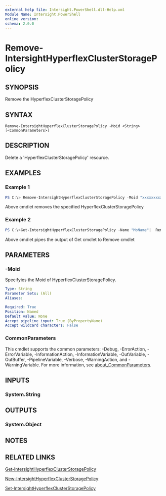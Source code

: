 ```yaml
---
external help file: Intersight.PowerShell.dll-Help.xml
Module Name: Intersight.PowerShell
online version:
schema: 2.0.0
---
```


# Remove-IntersightHyperflexClusterStoragePolicy

## SYNOPSIS
Remove the HyperflexClusterStoragePolicy

## SYNTAX

```
Remove-IntersightHyperflexClusterStoragePolicy -Moid <String> [<CommonParameters>]
```

## DESCRIPTION
Delete a &apos;HyperflexClusterStoragePolicy&apos; resource.

## EXAMPLES

### Example 1
```powershell
PS C:\> Remove-IntersightHyperflexClusterStoragePolicy -Moid "xxxxxxxxxxxxxxxxxxxxxxxxxxx"
```
Above cmdlet removes the specified HyperflexClusterStoragePolicy 

### Example 2
```powershell
PS C:\>Get-IntersightHyperflexClusterStoragePolicy -Name "MoName"|  Remove-IntersightHyperflexClusterStoragePolicy
```
Above cmdlet pipes the output of Get cmdlet to Remove cmdlet

## PARAMETERS

### -Moid
Specifyies the Moid of HyperflexClusterStoragePolicy.

```yaml
Type: String
Parameter Sets: (All)
Aliases:

Required: True
Position: Named
Default value: None
Accept pipeline input: True (ByPropertyName)
Accept wildcard characters: False
```

### CommonParameters
This cmdlet supports the common parameters: -Debug, -ErrorAction, -ErrorVariable, -InformationAction, -InformationVariable, -OutVariable, -OutBuffer, -PipelineVariable, -Verbose, -WarningAction, and -WarningVariable. For more information, see [about_CommonParameters](http://go.microsoft.com/fwlink/?LinkID=113216).

## INPUTS

### System.String

## OUTPUTS

### System.Object
## NOTES

## RELATED LINKS

[Get-IntersightHyperflexClusterStoragePolicy](./Get-IntersightHyperflexClusterStoragePolicy.md)

[New-IntersightHyperflexClusterStoragePolicy](./New-IntersightHyperflexClusterStoragePolicy.md)

[Set-IntersightHyperflexClusterStoragePolicy](./Set-IntersightHyperflexClusterStoragePolicy.md)

